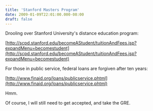 ```yaml
---
title: 'Stanford Masters Program'
date: 2009-01-09T22:01:00.000-08:00
draft: false
---
```


Drooling over Stanford University's distance education program:  
  
[http://scpd.stanford.edu/becomeAStudent/tuitionAndFees.jsp?expandMenu=becomestudent](http://scpd.stanford.edu/becomeAStudent/tuitionAndFees.jsp?expandMenu=becomestudent)  
  
For those in public service, federal loans are forgiven after ten years:  
  
[http://www.finaid.org/loans/publicservice.phtml](http://www.finaid.org/loans/publicservice.phtml)  
  
Hmm.  
  
Of course, I will still need to get accepted, and take the GRE.